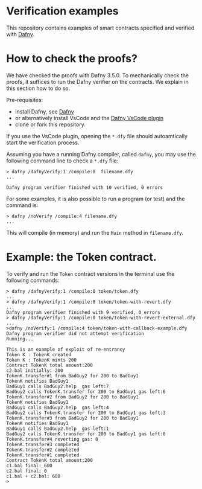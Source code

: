 
# Verification examples

This repository contains examples of smart contracts specified and verified with [Dafny](https://github.com/dafny-lang/dafny).

# How to check the proofs?

We have checked the proofs with Dafny 3.5.0.
To mechanically check the proofs, it suffices to run the Dafny verifier on the contracts.
We explain in this section how to do so.

Pre-requisites:

* install Dafny, see [Dafny](https://github.com/dafny-lang/dafny)
* or alternatively install VsCode and the [Dafny VsCode plugin](https://marketplace.visualstudio.com/items?itemName=dafny-lang.ide-vscode) 
* clone or fork this repository.

If you use the VsCode plugin, opening the `*.dfy` file should autoamtically start the verification process.

Assuming you have a running Dafny compiler, called `dafny`, you may use the following command line to check a `*.dfy` file:
```
> dafny /dafnyVerify:1 /compile:0  filename.dfy
...

Dafny program verifier finished with 10 verified, 0 errors
```

For some examples, it is also possible to run a program (or test) and the command is:
```
> dafny /noVerify /compile:4 filename.dfy
...

```
This will compile (in memory) and run the `Main` method in `filename.dfy`.

# Example: the Token contract.
To verify and run the `Token` contract versions in the terminal use the following commands:
```
> dafny /dafnyVerify:1 /compile:0 token/token.dfy 
...
> dafny /dafnyVerify:1 /compile:0 token/token-with-revert.dfy 
...
Dafny program verifier finished with 9 verified, 0 errors
> dafny /dafnyVerify:1 /compile:0 token/token-with-revert-external.dfy 
...
>dafny /noVerify:1 /compile:4 token/token-with-callback-example.dfy
Dafny program verifier did not attempt verification
Running...

This is an example of exploit of re-entrancy
Token K : TokenK created
Token K : TokenK mints 200
Contract TokenK total amount:200
c2.bal initially: 200
TokenK.transfer#1 from BadGuy2 for 200 to BadGuy1
TokenK notifies BadGuy1
BadGuy1 calls BadGuy2.help  gas left:7
BadGuy2 calls TokenK.transfer for 200 to BadGuy1 gas left:6
TokenK.transfer#2 from BadGuy2 for 200 to BadGuy1
TokenK notifies BadGuy1
BadGuy1 calls BadGuy2.help  gas left:4
BadGuy2 calls TokenK.transfer for 200 to BadGuy1 gas left:3
TokenK.transfer#3 from BadGuy2 for 200 to BadGuy1
TokenK notifies BadGuy1
BadGuy1 calls BadGuy2.help  gas left:1
BadGuy2 calls TokenK.transfer for 200 to BadGuy1 gas left:0
TokenK.transfer#4 reverting gas: 0
TokenK.transfer#3 completed
TokenK.transfer#2 completed
TokenK.transfer#1 completed
Contract TokenK total amount:200
c1.bal final: 600
c2.bal final: 0
c1.bal + c2.bal: 600
>
```
